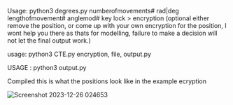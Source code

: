 Usage: python3 degrees.py numberofmovements# rad|deg lengthofmovement# anglemod# key lock > encryption (optional either remove the position, or come up with your own encryption for the position, I wont help you there as thats for modelling, failure to make a decision will not let the final output work.)

usage: python3 CTE.py encryption, file, output.py

USAGE : python3 output.py


Compiled this is what the positions look like in the example ecryption

![Screenshot 2023-12-26 024653](https://github.com/777388/BlackEarth/assets/96343159/57f4bd35-4149-4c9b-9726-7e09c1e7ac32)
